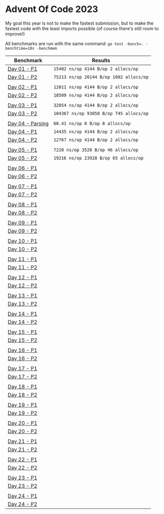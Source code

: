 # Advent Of Code 2023

My goal this year is not to make the fastest submission, but to make the fastest code with the least imports possible (of course there's still room to improve!)

All benchmarks are run with the same command: `go test -bench=. -benchtime=10s -benchmem`

| Benchmark                       | Results                                  |
|---------------------------------|------------------------------------------|
| [Day 01 - P1](./day01/)          | `15402 ns/op 4144 B/op 2 allocs/op`      |
| [Day 01 - P2](./day01/)          | `75213 ns/op 20144 B/op 1002 allocs/op` |
|||
| [Day 02 - P1](./day02/)          | `12011 ns/op 4144 B/op 2 allocs/op`      |
| [Day 02 - P2](./day02/)          | `18509 ns/op 4144 B/op 2 allocs/op`      |
|||
| [Day 03 - P1](./day03/)          | `32054 ns/op 4144 B/op 2 allocs/op`      |
| [Day 03 - P2](./day03/)          | `104367 ns/op 93858 B/op 745 allocs/op`|
|||
| [Day 04 - Parsing](./day04/)     | `60.41 ns/op 0 B/op 0 allocs/op`        |
| [Day 04 - P1](./day04/)          | `14435 ns/op 4144 B/op 2 allocs/op`     |
| [Day 04 - P2](./day04/)          | `12767 ns/op 4144 B/op 2 allocs/op`     |
|||
| [Day 05 - P1](./day05/)          | `7220 ns/op 3520 B/op 46 allocs/op`     |
| [Day 05 - P2](./day05/)          | `19216 ns/op 23928 B/op 65 allocs/op`   |
|||
| [Day 06 - P1](./day06/)          |                                          |
| [Day 06 - P2](./day06/)          |                                          |
|||
| [Day 07 - P1](./day07/)          |                                          |
| [Day 07 - P2](./day07/)          |                                          |
|||
| [Day 08 - P1](./day08/)          |                                          |
| [Day 08 - P2](./day08/)          |                                          |
|||
| [Day 09 - P1](./day09/)          |                                          |
| [Day 09 - P2](./day09/)          |                                          |
|||
| [Day 10 - P1](./day10/)          |                                          |
| [Day 10 - P2](./day10/)          |                                          |
|||
| [Day 11 - P1](./day11/)          |                                          |
| [Day 11 - P2](./day11/)          |                                          |
|||
| [Day 12 - P1](./day12/)          |                                          |
| [Day 12 - P2](./day12/)          |                                          |
|||
| [Day 13 - P1](./day13/)          |                                          |
| [Day 13 - P2](./day13/)          |                                          |
|||
| [Day 14 - P1](./day14/)          |                                          |
| [Day 14 - P2](./day14/)          |                                          |
|||
| [Day 15 - P1](./day15/)          |                                          |
| [Day 15 - P2](./day15/)          |                                          |
|||
| [Day 16 - P1](./day16/)          |                                          |
| [Day 16 - P2](./day16/)          |                                          |
|||
| [Day 17 - P1](./day17/)          |                                          |
| [Day 17 - P2](./day17/)          |                                          |
|||
| [Day 18 - P1](./day18/)          |                                          |
| [Day 18 - P2](./day18/)          |                                          |
|||
| [Day 19 - P1](./day19/)          |                                          |
| [Day 19 - P2](./day19/)          |                                          |
|||
| [Day 20 - P1](./day20/)          |                                          |
| [Day 20 - P2](./day20/)          |                                          |
|||
| [Day 21 - P1](./day21/)          |                                          |
| [Day 21 - P2](./day21/)          |                                          |
|||
| [Day 22 - P1](./day22/)          |                                          |
| [Day 22 - P2](./day22/)          |                                          |
|||
| [Day 23 - P1](./day23/)          |                                          |
| [Day 23 - P2](./day23/)          |                                          |
|||
| [Day 24 - P1](./day24/)          |                                          |
| [Day 24 - P2](./day24/)          |                                          |
